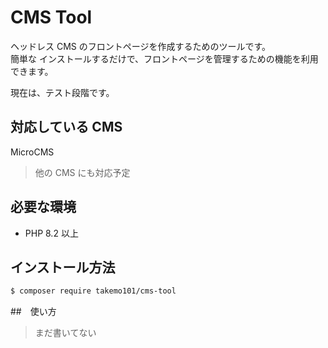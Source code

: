 # CMS Tool

ヘッドレス CMS のフロントページを作成するためのツールです。  
簡単な
インストールするだけで、フロントページを管理するための機能を利用できます。

現在は、テスト段階です。

## 対応している CMS

MicroCMS

> 他の CMS にも対応予定

## 必要な環境

-   PHP 8.2 以上

## インストール方法

```bash
$ composer require takemo101/cms-tool
```

##　使い方

> まだ書いてない

